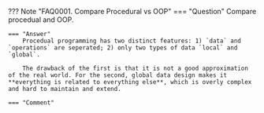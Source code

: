 ??? Note "FAQ0001. Compare Procedural vs OOP"
    === "Question"
        Compare procedual and OOP.

    === "Answer"
        Procedual programming has two distinct features: 1) `data` and `operations` are seperated; 2) only two types of data `local` and `global`.

        The drawback of the first is that it is not a good approximation of the real world. For the second, global data design makes it **everything is related to everything else**, which is overly complex and hard to maintain and extend.

    === "Comment"